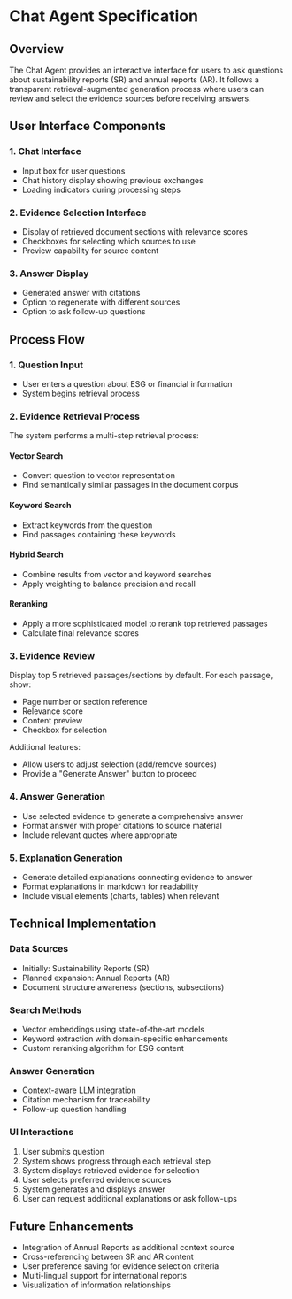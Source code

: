 # Chat Agent Specification

## Overview
The Chat Agent provides an interactive interface for users to ask questions about sustainability reports (SR) and annual reports (AR). It follows a transparent retrieval-augmented generation process where users can review and select the evidence sources before receiving answers.

## User Interface Components

### 1. Chat Interface
- Input box for user questions
- Chat history display showing previous exchanges 
- Loading indicators during processing steps

### 2. Evidence Selection Interface
- Display of retrieved document sections with relevance scores
- Checkboxes for selecting which sources to use
- Preview capability for source content

### 3. Answer Display
- Generated answer with citations
- Option to regenerate with different sources
- Option to ask follow-up questions

## Process Flow

### 1. Question Input
- User enters a question about ESG or financial information
- System begins retrieval process

### 2. Evidence Retrieval Process
The system performs a multi-step retrieval process:

#### Vector Search
- Convert question to vector representation
- Find semantically similar passages in the document corpus

#### Keyword Search
- Extract keywords from the question
- Find passages containing these keywords

#### Hybrid Search
- Combine results from vector and keyword searches
- Apply weighting to balance precision and recall

#### Reranking
- Apply a more sophisticated model to rerank top retrieved passages
- Calculate final relevance scores

### 3. Evidence Review
Display top 5 retrieved passages/sections by default. For each passage, show:
- Page number or section reference
- Relevance score
- Content preview
- Checkbox for selection

Additional features:
- Allow users to adjust selection (add/remove sources)
- Provide a "Generate Answer" button to proceed

### 4. Answer Generation
- Use selected evidence to generate a comprehensive answer
- Format answer with proper citations to source material
- Include relevant quotes where appropriate

### 5. Explanation Generation
- Generate detailed explanations connecting evidence to answer
- Format explanations in markdown for readability
- Include visual elements (charts, tables) when relevant

## Technical Implementation

### Data Sources
- Initially: Sustainability Reports (SR)
- Planned expansion: Annual Reports (AR)
- Document structure awareness (sections, subsections)

### Search Methods
- Vector embeddings using state-of-the-art models
- Keyword extraction with domain-specific enhancements
- Custom reranking algorithm for ESG content

### Answer Generation
- Context-aware LLM integration
- Citation mechanism for traceability
- Follow-up question handling

### UI Interactions
1. User submits question
2. System shows progress through each retrieval step
3. System displays retrieved evidence for selection
4. User selects preferred evidence sources
5. System generates and displays answer
6. User can request additional explanations or ask follow-ups

## Future Enhancements
- Integration of Annual Reports as additional context source
- Cross-referencing between SR and AR content
- User preference saving for evidence selection criteria
- Multi-lingual support for international reports
- Visualization of information relationships